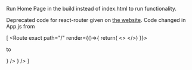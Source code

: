 Run Home Page in the build instead of index.html to run functionality.


Deprecated code for react-router given on [the website](https://v5.reactrouter.com/web/guides/quick-start).
Code changed in App.js from

[<Switch>
    <Route exact path="/" render={()=>{
        return(
        <>
        <AddTodo addTodo={addTodo} />
        <Todos todos={todos} onDelete={onDelete} /> 
        </>)
        }}> 
    </Route>
    <Route exact path="/about">
        <About />
    </Route> 
</Switch> 

to

<Routes>
    <Route path="/" element={<><AddTodo addTodo={addTodo} /><Todos todos={todos} onDelete={onDelete} /> </>} />
    <Route path="/about" element={<About />} />
</Routes>]
